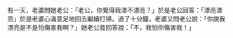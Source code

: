 有一天，老婆問她老公：「老公，你覺得我漂不漂亮？」於是老公回答：「漂亮漂亮」於是老婆心滿意足地回去繼續打掃。過了十分鐘，老婆又問老公說：「你說我漂亮是不是怕傷害我啊？」她老公竟回答說：「不，我怕你傷害我！」
